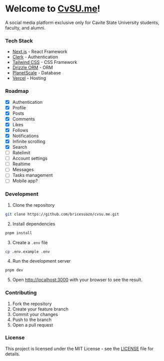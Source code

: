 # Welcome to [CvSU.me](https://cvsu.me)!

A social media platform exclusive only for Cavite State University students, faculty, and alumni.

### Tech Stack

- [Next.js](https://nextjs.org/) - React Framework
- [Clerk](https://clerk.com/) - Authentication
- [Tailwind CSS](https://tailwindcss.com/) - CSS Framework
- [Drizzle ORM](https://orm.drizzle.team/) - ORM
- [PlanetScale](https://planetscale.com/) - Database
- [Vercel](https://vercel.com/) - Hosting

### Roadmap

- [x] Authentication
- [x] Profile
- [x] Posts
- [x] Comments
- [x] Likes
- [x] Follows
- [x] Notifications
- [x] Infinite scrolling
- [x] Search
- [ ] Ratelimit
- [ ] Account settings
- [ ] Realtime
- [ ] Messages
- [ ] Tasks management
- [ ] Mobile app?

### Development

1. Clone the repository

```bash
git clone https://github.com/bricesuazo/cvsu.me.git
```

2. Install dependencies

```bash
pnpm install
```

<!-- copy and replace data in .env.example -->

3. Create a `.env` file

```bash
cp .env.example .env
```

4. Run the development server

```bash
pnpm dev
```

5. Open [http://localhost:3000](http://localhost:3000) with your browser to see the result.

### Contributing

1. Fork the repository
2. Create your feature branch
3. Commit your changes
4. Push to the branch
5. Open a pull request

### License

This project is licensed under the MIT License - see the [LICENSE](LICENSE) file for details.
